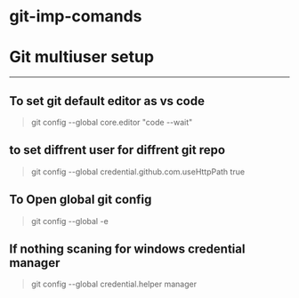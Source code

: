 # git-imp-comands

# Git multiuser setup
--------------------
## To set git default editor as vs code
> git config --global core.editor "code --wait"
## to set diffrent user for diffrent git repo
> git config --global credential.github.com.useHttpPath true

## To Open global git config
> git config --global -e

## If nothing scaning for windows credential manager 
> git config --global credential.helper manager
